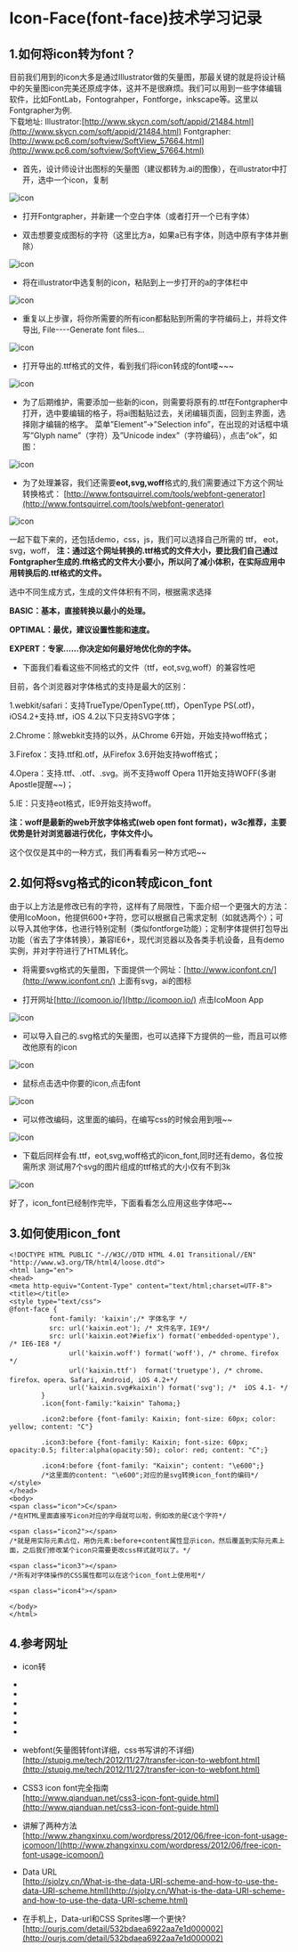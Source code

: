 Icon-Face(font-face)技术学习记录
=
1.如何将icon转为font？
-
目前我们用到的icon大多是通过Illustrator做的矢量图，那最关键的就是将设计稿中的矢量图icon完美还原成字体，这并不是很麻烦。我们可以用到一些字体编辑软件，比如FontLab，Fontograhper，Fontforge，inkscape等。这里以Fontgrapher为例.	
下载地址:
Illustrator:[http://www.skycn.com/soft/appid/21484.html](http://www.skycn.com/soft/appid/21484.html)
Fontgrapher:[http://www.pc6.com/softview/SoftView_57664.html](http://www.pc6.com/softview/SoftView_57664.html)

* 首先，设计师设计出图标的矢量图（建议都转为.ai的图像），在illustrator中打开，选中一个icon，复制

![icon](image/icon_1.png)

* 打开Fontgrapher，并新建一个空白字体（或者打开一个已有字体）

* 双击想要变成图标的字符（这里比方a，如果a已有字体，则选中原有字体并删除）

![icon](image/icon_2.png)

* 将在illustrator中选复制的icon，粘贴到上一步打开的a的字体栏中
 
![icon](image/icon_3.png)

* 重复以上步骤，将你所需要的所有icon都黏贴到所需的字符编码上，并将文件导出,
File----Generate font files...

![icon](image/icon_4.png)

* 打开导出的.ttf格式的文件，看到我们将icon转成的font喽~~~

![icon](image/icon_5.png)

* 为了后期维护，需要添加一些新的icon，则需要将原有的.ttf在Fontgrapher中打开，选中要编辑的格子，将ai图黏贴过去，关闭编辑页面，回到主界面，选择刚才编辑的格字。
菜单”Element”->”Selection info”，在出现的对话框中填写”Glyph name”（字符）及”Unicode index”（字符编码），点击”ok”，如图：

![icon](image/icon_15.png)

* 为了处理兼容，我们还需要**eot,svg,woff**格式的,我们需要通过下方这个网址转换格式：
[http://www.fontsquirrel.com/tools/webfont-generator](http://www.fontsquirrel.com/tools/webfont-generator)

![icon](image/icon_6.png)

一起下载下来的，还包括demo，css，js，我们可以选择自己所需的 ttf， eot，svg，woff，
**注：通过这个网址转换的.ttf格式的文件大小，要比我们自己通过Fontgrapher生成的.fft格式的文件大小要小，所以问了减小体积，在实际应用中用转换后的.ttf格式的文件。**

选中不同生成方式，生成的文件体积有不同，根据需求选择

**BASIC：基本，直接转换以最小的处理。**

**OPTIMAL：最优，建议设置性能和速度。**

**EXPERT：专家……你决定如何最好地优化你的字体。**

* 下面我们看看这些不同格式的文件（ttf，eot,svg,woff）的兼容性吧

目前，各个浏览器对字体格式的支持是最大的区别：

1.webkit/safari：支持TrueType/OpenType(.ttf)，OpenType PS(.otf)，iOS4.2+支持.ttf，iOS 4.2以下只支持SVG字体；

2.Chrome：除webkit支持的以外，从Chrome 6开始，开始支持woff格式；

3.Firefox：支持.ttf和.otf，从Firefox 3.6开始支持woff格式；

4.Opera：支持.ttf、.otf、.svg。尚不支持woff Opera 11开始支持WOFF(多谢Apostle提醒~~)；

5.IE：只支持eot格式，IE9开始支持woff。

**注：woff是最新的web开放字体格式(web open font format)，w3c推荐，主要优势是针对浏览器进行优化，字体文件小。**

这个仅仅是其中的一种方式，我们再看看另一种方式吧~~

2.如何将svg格式的icon转成icon_font
-

由于以上方法是修改已有的字符，这样有了局限性，下面介绍一个更强大的方法：
使用IcoMoon，他提供600+字符，您可以根据自己需求定制（如就选两个）；可以导入其他字体，也进行特别定制（类似fontforge功能）；定制字体提供打包导出功能（省去了字体转换），兼容IE6+，现代浏览器以及各类手机设备，且有demo实例，并对字符进行了HTML转化。

* 将需要svg格式的矢量图，下面提供一个网址：[http://www.iconfont.cn/](http://www.iconfont.cn/)  上面有svg，ai的图标

* 打开网址[http://icomoon.io/](http://icomoon.io/) 点击IcoMoon App

![icon](image/icon_8.png)

* 可以导入自己的.svg格式的矢量图，也可以选择下方提供的一些，而且可以修改他原有的icon

![icon](image/icon_9.png)

* 鼠标点击选中你要的icon,点击font

![icon](image/icon_10.png)

* 可以修改编码，这里面的编码，在编写css的时候会用到哦~~

![icon](image/icon_11.png)

* 下载后同样会有.ttf，eot,svg,woff格式的icon_font,同时还有demo，各位按需所求
测试用7个svg的图片组成的ttf格式的大小仅有不到3k

![icon](image/icon_14.png)

好了，icon_font已经制作完毕，下面看看怎么应用这些字体吧~~

3.如何使用icon_font
-
	<!DOCTYPE HTML PUBLIC "-//W3C//DTD HTML 4.01 Transitional//EN" "http://www.w3.org/TR/html4/loose.dtd">
	<html lang="en">
	<head>
	<meta http-equiv="Content-Type" content="text/html;charset=UTF-8">
	<title></title>
	<style type="text/css">
	@font-face {
		  	  font-family: 'kaixin';/* 字体名字 */
		  	  src: url('kaixin.eot'); /* 文件名字，IE9*/
		   	  src: url('kaixin.eot?#iefix') format('embedded-opentype'), /* IE6-IE8 */
		           url('kaixin.woff') format('woff'), /* chrome、firefox */
		           url('kaixin.ttf')  format('truetype'), /* chrome、firefox、opera、Safari, Android, iOS 4.2+*/
		           url('kaixin.svg#kaixin') format('svg'); /*  iOS 4.1- */
		    }
		    .icon{font-family:"kaixin" Tahoma;}

		    .icon2:before {font-family: Kaixin; font-size: 60px; color: yellow; content: "C"}

		    .icon3:before {font-family: Kaixin; font-size: 60px; opacity:0.5; filter:alpha(opacity:50); color: red; content: "C";}

			.icon4:before {font-family: "Kaixin"; content: "\e600";}
			/*这里面的content: "\e600";对应的是svg转换icon_font的编码*/
	</style>
	</head>
	<body>
	<span class="icon">C</span>
	/*在HTML里面直接写icon对应的字母就可以啦，例如改的是C这个字符*/

	<span class="icon2"></span>
	/*就是用实际元素占位，用伪元素:before+content属性显示icon，然后覆盖到实际元素上面，之后我们修改某个icon只需要更改css样式就可以了。*/

	<span class="icon3"></span>
	/*所有对字体操作的CSS属性都可以在这个icon_font上使用啦*/

	<span class="icon4"></span>
	
	</body>
	</html>


4.参考网址
-
* icon转
* 
* 
* 
* 
* 
* 
* webfont(矢量图转font详细，css书写讲的不详细)
[http://stupig.me/tech/2012/11/27/transfer-icon-to-webfont.html](http://stupig.me/tech/2012/11/27/transfer-icon-to-webfont.html)

* CSS3 icon font完全指南  
[http://www.qianduan.net/css3-icon-font-guide.html](http://www.qianduan.net/css3-icon-font-guide.html)

* 讲解了两种方法  
[http://www.zhangxinxu.com/wordpress/2012/06/free-icon-font-usage-icomoon/](http://www.zhangxinxu.com/wordpress/2012/06/free-icon-font-usage-icomoon/)

* Data URL  
[http://sjolzy.cn/What-is-the-data-URI-scheme-and-how-to-use-the-data-URI-scheme.html](http://sjolzy.cn/What-is-the-data-URI-scheme-and-how-to-use-the-data-URI-scheme.html)

* 在手机上，Data-url和CSS Sprites哪一个更快?
[http://ourjs.com/detail/532bdaea6922aa7e1d000002](http://ourjs.com/detail/532bdaea6922aa7e1d000002)

